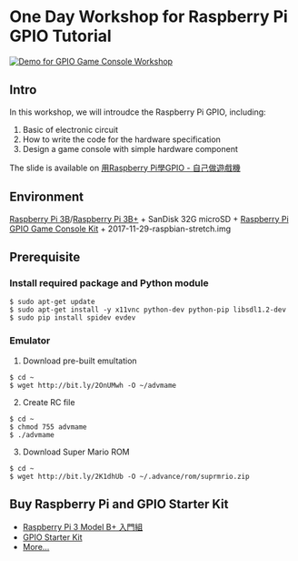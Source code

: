 # One Day Workshop for Raspberry Pi GPIO Tutorial

[![Demo for GPIO Game Console Workshop](http://i3.ytimg.com/vi/MudTVTIHFDY/maxresdefault.jpg)](https://www.youtube.com/watch?v=MudTVTIHFDY "Demo for GPIO Game Console Workshop")

## Intro
In this workshop, we will introudce the Raspberry Pi GPIO, including:
1. Basic of electronic circuit
2. How to write the code for the hardware specification
3. Design a game console with simple hardware component

The slide is available on [用Raspberry Pi學GPIO - 自己做遊戲機](https://www.slideshare.net/raspberrypi-tw/gpio-gameconsolestarterkit)


## Environment
[Raspberry Pi 3B](https://www.raspberrypi.com.tw/10684/55/)/[Raspberry Pi 3B+](https://www.raspberrypi.com.tw/19429/57/) + SanDisk 32G microSD  + [Raspberry Pi GPIO Game Console Kit](https://www.raspberrypi.com.tw/2557/gpio-game-console-starter-kit/) + 2017-11-29-raspbian-stretch.img

## Prerequisite
### Install required package and Python module
```shell  
$ sudo apt-get update
$ sudo apt-get install -y x11vnc python-dev python-pip libsdl1.2-dev 
$ sudo pip install spidev evdev
```

### Emulator
1. Download pre-built emultation
```shell  
$ cd ~
$ wget http://bit.ly/2OnUMwh -O ~/advmame
```

2. Create RC file
```shell  
$ cd ~
$ chmod 755 advmame
$ ./advmame
```

3. Download Super Mario ROM
```shell  
$ cd ~
$ wget http://bit.ly/2K1dhUb -O ~/.advance/rom/suprmrio.zip
```

## Buy Raspberry Pi and GPIO Starter Kit
* [Raspberry Pi 3 Model B+ 入門組](https://www.raspberrypi.com.tw/21212/pi-3-b-plus-microsd-power-supply/)
* [GPIO Starter Kit](https://www.raspberrypi.com.tw/2557/gpio-game-console-starter-kit/)
* [More...](https://www.raspberrypi.com.tw/purchase/)
